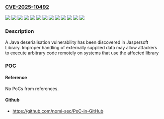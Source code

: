 ### [CVE-2025-10492](https://cve.mitre.org/cgi-bin/cvename.cgi?name=CVE-2025-10492)
![](https://img.shields.io/static/v1?label=Product&message=JasperReport%20Servers&color=blue)
![](https://img.shields.io/static/v1?label=Product&message=JasperReports%20IO%20At-Scale&color=blue)
![](https://img.shields.io/static/v1?label=Product&message=JasperReports%20IO%20Professional&color=blue)
![](https://img.shields.io/static/v1?label=Product&message=JasperReports%20Library%20Professional&color=blue)
![](https://img.shields.io/static/v1?label=Product&message=JasperReports%20Server&color=blue)
![](https://img.shields.io/static/v1?label=Product&message=JasperReports%20Web%20Studio&color=blue)
![](https://img.shields.io/static/v1?label=Product&message=Jaspersoft%20Studio%20Community%20Edition&color=blue)
![](https://img.shields.io/static/v1?label=Product&message=Jaspersoft%20Studio%20Professional&color=blue)
![](https://img.shields.io/static/v1?label=Version&message=3%20&color=brightgreen)
![](https://img.shields.io/static/v1?label=Version&message=4%20&color=brightgreen)
![](https://img.shields.io/static/v1?label=Version&message=7%20&color=brightgreen)
![](https://img.shields.io/static/v1?label=Version&message=9%20&color=brightgreen)
![](https://img.shields.io/static/v1?label=Vulnerability&message=n%2Fa&color=blue)

### Description

A Java deserialisation vulnerability has been discovered in Jaspersoft Library. Improper handling of externally supplied data may allow attackers to execute arbitrary code remotely on systems that use the affected library

### POC

#### Reference
No PoCs from references.

#### Github
- https://github.com/nomi-sec/PoC-in-GitHub


